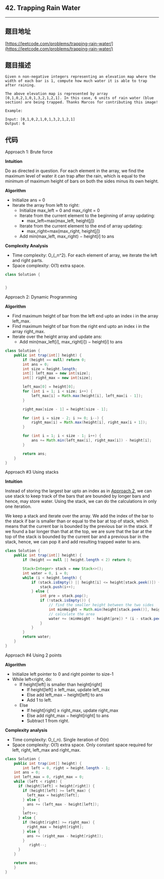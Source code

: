## 42. Trapping Rain Water

----
## 题目地址

[https://leetcode.com/problems/trapping-rain-water/](https://leetcode.com/problems/trapping-rain-water/)

## 题目描述

```text
Given n non-negative integers representing an elevation map where the width of each bar is 1, compute how much water it is able to trap after raining.

The above elevation map is represented by array [0,1,0,2,1,0,1,3,2,1,2,1]. In this case, 6 units of rain water (blue section) are being trapped. Thanks Marcos for contributing this image!

Example:

Input: [0,1,0,2,1,0,1,3,2,1,2,1]
Output: 6
```

## 代码

Approach 1: Brute force

**Intuition**

Do as directed in question. For each element in the array, we find the maximum level of water it can trap after the rain, which is equal to the minimum of maximum height of bars on both the sides minus its own height.

**Algorithm**

* Initialize ans = 0
* Iterate the array from left to right:
  * Initialize max\_left = 0 and max\_right = 0
  * Iterate from the current element to the beginning of array updating:
    * max\_left=max\(max\_left, height\[_j_\]\)
  * Iterate from the current element to the end of array updating:
    * max\_right=max\(max\_right, height\[_j_\]\)
  * Add min\(max\_left, max\_right\) − height\[_i_\] to ans

**Complexity Analysis**

* Time complexity: O_\(_n^2\). For each element of array, we iterate the left and right parts.
* Space complexity: O\(1\) extra space.

```java
class Solution {


}
```

Approach 2: Dynamic Programming

**Algorithm**

* Find maximum height of bar from the left end upto an index i in the array left\_max.
* Find maximum height of bar from the right end upto an index i in the array right\_max.
* Iterate over the height array and update ans:
  * Add min\(max\_left\[_i_\], max\_right\[_i_\]\) − height\[_i_\] to ans

```java
class Solution {
    public int trap(int[] height) {
        if (height == null) return 0;
        int ans = 0;
        int size = height.length;
        int[] left_max = new int[size];
        int[] right_max = new int[size];

        left_max[0] = height[0];
        for (int i = 1; i < size; i++) {
            left_max[i] = Math.max(height[i], left_max[i - 1]);
        }

        right_max[size - 1] = height[size - 1];

        for (int i = size - 2; i >= 0; i--) {
            right_max[i] = Math.max(height[i], right_max[i + 1]);
        }

        for (int i = 1; i < size - 1; i++) {
            ans += Math.min(left_max[i], right_max[i]) - height[i];
        }

        return ans;
    }
}
```

Approach \#3 Using stacks

**Intuition**

Instead of storing the largest bar upto an index as in [Approach 2](https://leetcode.com/problems/trapping-rain-water/solution/#approach-2-dynamic-programming), we can use stack to keep track of the bars that are bounded by longer bars and hence, may store water. Using the stack, we can do the calculations in only one iteration.

We keep a stack and iterate over the array. We add the index of the bar to the stack if bar is smaller than or equal to the bar at top of stack, which means that the current bar is bounded by the previous bar in the stack. If we found a bar longer than that at the top, we are sure that the bar at the top of the stack is bounded by the current bar and a previous bar in the stack, hence, we can pop it and add resulting trapped water to ans.

```java
class Solution {
    public int trap(int[] height) {
        if (height == null || height.length < 2) return 0;

        Stack<Integer> stack = new Stack<>();
        int water = 0, i = 0;
        while (i < height.length) {
            if (stack.isEmpty() || height[i] <= height[stack.peek()]) {
                stack.push(i++);
            } else {
                int pre = stack.pop();
                if (!stack.isEmpty()) {
                    // find the smaller height between the two sides
                    int minHeight = Math.min(height[stack.peek()], height[i]);
                    // calculate the area
                    water += (minHeight - height[pre]) * (i - stack.peek() - 1);
                }
            }
        }
        return water;
    }
}
```

Approach \#4 Using 2 points

**Algorithm**

* Initialize left pointer to 0 and right pointer to size-1
* While left&lt;right, do:
  * If height\[left\] is smaller than height\[right\]
    * If height\[left\] ≥ left\_max, update left\_max
    * Else add left\_max − height\[left\] to ans
    * Add 1 to left.
  * Else
    * If  height\[right\] ≥ right\_max, update right\_max
    * Else add right\_max − height\[right\] to ans
    * Subtract 1 from right.

**Complexity analysis**

* Time complexity: O_\(_n\). Single iteration of O\(n\)
* Space complexity: O\(1\) extra space. Only constant space required for left, right, left\_max and right\_max.

```java
class Solution {
    public int trap(int[] height) {
        int left = 0, right = height.length - 1;
    int ans = 0;
    int left_max = 0, right_max = 0;
    while (left < right) {
      if (height[left] < height[right]) {
        if (height[left] >= left_max) {
          left_max = height[left];
        } else {
          ans += (left_max - height[left]);
        }
        left++;
      } else {
        if (height[right] >= right_max) {
          right_max = height[right];
        } else {
          ans += (right_max - height[right]);
        }
           right--;
      }
    }

    return ans;
    }
}
```

